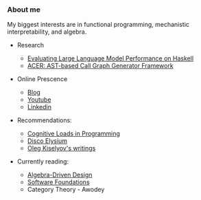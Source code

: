 ### About me

My biggest interests are in functional programming, mechanistic interpretability, and algebra.

- Research
  - [Evaluating Large Language Model Performance on Haskell](https://scholarworks.wm.edu/honorstheses/2186/)
  - [ACER: AST-based Call Graph Generator Framework](https://github.com/WM-SEMERU/ACER)

- Online Prescence
  - [Blog](https://unfooling.com/)
  - [Youtube](https://www.youtube.com/channel/UCdGYHVptzujcjK67pOnrcGQ)
  - [Linkedin](https://www.linkedin.com/in/andrew-chen-055754129/)

- Recommendations:
  - [Cognitive Loads in Programming](https://rpeszek.github.io/posts/2022-08-30-code-cognitiveload.html) 
  - [Disco Elysium](https://discoelysium.com/)
  - [Oleg Kiselyov's writings](https://okmij.org/ftp/)

- Currently reading:
  - [Algebra-Driven Design](https://leanpub.com/algebra-driven-design)
  - [Software Foundations](https://www.seas.upenn.edu/~cis5000/current/index.html)
  - Category Theory - Awodey

